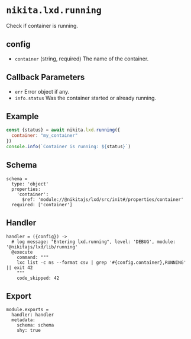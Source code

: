 
# `nikita.lxd.running`

Check if container is running.

## config

* `container` (string, required)
  The name of the container.

## Callback Parameters

* `err`
  Error object if any.
* `info.status`
  Was the container started or already running.

## Example

```js
const {status} = await nikita.lxd.running({
  container: "my_container"
})
console.info(`Container is running: ${status}`)
```

## Schema

    schema =
      type: 'object'
      properties:
        'container':
          $ref: 'module://@nikitajs/lxd/src/init#/properties/container'
      required: ['container']

## Handler

    handler = ({config}) ->
      # log message: "Entering lxd.running", level: 'DEBUG', module: '@nikitajs/lxd/lib/running'
      @execute
        command: """
        lxc list -c ns --format csv | grep '#{config.container},RUNNING' || exit 42
        """
        code_skipped: 42

## Export

    module.exports =
      handler: handler
      metadata:
        schema: schema
        shy: true
